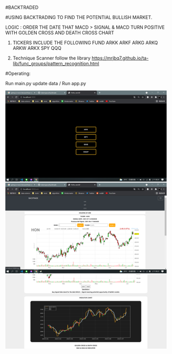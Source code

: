 #BACKTRADED

#USING BACKTRADING TO FIND THE POTENTIAL BULLISH MARKET.

LOGIC :
ORDER THE DATE THAT MACD > SIGNAL & MACD TURN POSITIVE WITH GOLDEN CROSS AND DEATH CROSS CHART


1. TICKERS INCLUDE THE FOLLOWING FUND
   ARKK ARKF ARKG ARKQ ARKW ARKX
   SPY
   QQQ

2. Technique Scanner follow the library
   https://mrjbq7.github.io/ta-lib/func_groups/pattern_recognition.html

#Operating:

Run main.py update data / Run app.py

<img src="data/1.png" />
<img src=data/2.png />
<img src=data/3.png />
